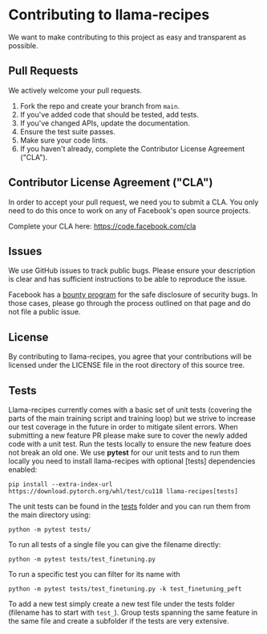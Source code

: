 # Contributing to llama-recipes
We want to make contributing to this project as easy and transparent as
possible.

## Pull Requests
We actively welcome your pull requests.

1. Fork the repo and create your branch from `main`.
2. If you've added code that should be tested, add tests.
3. If you've changed APIs, update the documentation.
4. Ensure the test suite passes.
5. Make sure your code lints.
6. If you haven't already, complete the Contributor License Agreement ("CLA").

## Contributor License Agreement ("CLA")
In order to accept your pull request, we need you to submit a CLA. You only need
to do this once to work on any of Facebook's open source projects.

Complete your CLA here: <https://code.facebook.com/cla>

## Issues
We use GitHub issues to track public bugs. Please ensure your description is
clear and has sufficient instructions to be able to reproduce the issue.

Facebook has a [bounty program](https://www.facebook.com/whitehat/) for the safe
disclosure of security bugs. In those cases, please go through the process
outlined on that page and do not file a public issue.

## License
By contributing to llama-recipes, you agree that your contributions will be licensed
under the LICENSE file in the root directory of this source tree.

## Tests
Llama-recipes currently comes with a basic set of unit tests (covering the parts of the main training script and training loop) but we strive to increase our test coverage in the future in order to mitigate silent errors.
When submitting a new feature PR please make sure to cover the newly added code with a unit test.
Run the tests locally to ensure the new feature does not break an old one.
We use **pytest** for our unit tests and to run them locally you need to install llama-recipes with optional [tests] dependencies enabled:
```
pip install --extra-index-url https://download.pytorch.org/whl/test/cu118 llama-recipes[tests]
```
The unit tests can be found in the [tests](./tests/) folder and you can run them from the main directory using:
```
python -m pytest tests/
```
To run all tests of a single file you can give the filename directly:
```
python -m pytest tests/test_finetuning.py
```
To run a specific test you can filter for its name with
```
python -m pytest tests/test_finetuning.py -k test_finetuning_peft
```
To add a new test simply create a new test file under the tests folder (filename has to start with `test_`).
Group tests spanning the same feature in the same file and create a subfolder if the tests are very extensive.